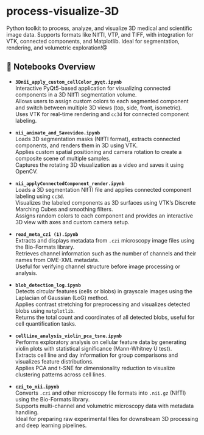 # process-visualize-3D
Python toolkit to process, analyze, and visualize 3D medical and scientific image data. Supports formats like NIfTI, VTP, and TIFF, with integration for VTK, connected components, and Matplotlib. Ideal for segmentation, rendering, and volumetric exploration!@


## 📄 Notebooks Overview 

- **`3Dnii_apply_custom_cellColor_pyqt.ipynb`**  
  Interactive PyQt5-based application for visualizing connected components in a 3D NIfTI segmentation volume.  
  Allows users to assign custom colors to each segmented component and switch between multiple 3D views (top, side, front, isometric).  
  Uses VTK for real-time rendering and `cc3d` for connected component labeling.

- **`nii_animate_and_Savevideo.ipynb`**  
  Loads 3D segmentation masks (NIfTI format), extracts connected components, and renders them in 3D using VTK.  
  Applies custom spatial positioning and camera rotation to create a composite scene of multiple samples.  
  Captures the rotating 3D visualization as a video and saves it using OpenCV.

- **`nii_applyConnectedComponent_render.ipynb`**  
  Loads a 3D segmentation NIfTI file and applies connected component labeling using `cc3d`.  
  Visualizes the labeled components as 3D surfaces using VTK’s Discrete Marching Cubes and smoothing filters.  
  Assigns random colors to each component and provides an interactive 3D view with axes and custom camera setup.
  
- **`read_meta_czi (1).ipynb`**  
  Extracts and displays metadata from `.czi` microscopy image files using the Bio-Formats library.  
  Retrieves channel information such as the number of channels and their names from OME-XML metadata.  
  Useful for verifying channel structure before image processing or analysis.

- **`blob_detection_log.ipynb`**  
  Detects circular features (cells or blobs) in grayscale images using the Laplacian of Gaussian (LoG) method.  
  Applies contrast stretching for preprocessing and visualizes detected blobs using `matplotlib`.  
  Returns the total count and coordinates of all detected blobs, useful for cell quantification tasks.

- **`cellLine_analysis_violin_pca_tsne.ipynb`**  
  Performs exploratory analysis on cellular feature data by generating violin plots with statistical significance (Mann-Whitney U test).  
  Extracts cell line and day information for group comparisons and visualizes feature distributions.  
  Applies PCA and t-SNE for dimensionality reduction to visualize clustering patterns across cell lines.

- **`czi_to_nii.ipynb`**  
  Converts `.czi` and other microscopy file formats into `.nii.gz` (NIfTI) using the Bio-Formats library.  
  Supports multi-channel and volumetric microscopy data with metadata handling.  
  Ideal for preparing raw experimental files for downstream 3D processing and deep learning pipelines.



